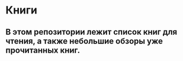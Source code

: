# Книги

## В этом репозитории лежит список книг для чтения, а также небольшие обзоры уже прочитанных книг.

